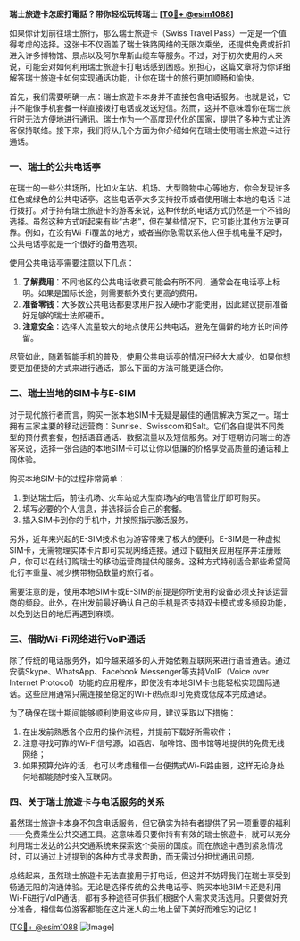 **瑞士旅遊卡怎麽打電話？带你轻松玩转瑞士 [[TG💪+ @esim1088](https://t.me/s/esim1088)]**

如果你计划前往瑞士旅行，那么瑞士旅遊卡（Swiss Travel Pass）一定是一个值得考虑的选择。这张卡不仅涵盖了瑞士铁路网络的无限次乘坐，还提供免费或折扣进入许多博物馆、景点以及阿尔卑斯山缆车等服务。不过，对于初次使用的人来说，可能会对如何利用瑞士旅遊卡打电话感到困惑。别担心，这篇文章将为你详细解答瑞士旅遊卡如何实现通话功能，让你在瑞士的旅行更加顺畅和愉快。

首先，我们需要明确一点：瑞士旅遊卡本身并不直接包含电话服务。也就是说，它并不能像手机套餐一样直接拨打电话或发送短信。然而，这并不意味着你在瑞士旅行时无法方便地进行通讯。瑞士作为一个高度现代化的国家，提供了多种方式让游客保持联络。接下来，我们将从几个方面为你介绍如何在瑞士使用瑞士旅遊卡进行通话。

### 一、瑞士的公共电话亭

在瑞士的一些公共场所，比如火车站、机场、大型购物中心等地方，你会发现许多红色或绿色的公共电话亭。这些电话亭大多支持投币或者使用瑞士本地的电话卡进行拨打。对于持有瑞士旅遊卡的游客来说，这种传统的电话方式仍然是一个不错的选择。虽然这种方式听起来有些“古老”，但在某些情况下，它可能比其他方法更可靠。例如，在没有Wi-Fi覆盖的地方，或者当你急需联系他人但手机电量不足时，公共电话亭就是一个很好的备用选项。

使用公共电话亭需要注意以下几点：
1. **了解费用**：不同地区的公共电话收费可能会有所不同，通常会在电话亭上标明。如果是国际长途，则需要额外支付更高的费用。
2. **准备零钱**：大多数公共电话都要求用户投入硬币才能使用，因此建议提前准备好足够的瑞士法郎硬币。
3. **注意安全**：选择人流量较大的地点使用公共电话，避免在偏僻的地方长时间停留。

尽管如此，随着智能手机的普及，使用公共电话亭的情况已经大大减少。如果你想要更加便捷的方式来进行通话，那么下面的方法可能更适合你。

### 二、瑞士当地的SIM卡与E-SIM

对于现代旅行者而言，购买一张本地SIM卡无疑是最佳的通信解决方案之一。瑞士拥有三家主要的移动运营商：Sunrise、Swisscom和Salt。它们各自提供不同类型的预付费套餐，包括语音通话、数据流量以及短信服务。对于短期访问瑞士的游客来说，选择一张合适的本地SIM卡可以让你以低廉的价格享受高质量的通话和上网体验。

购买本地SIM卡的过程非常简单：
1. 到达瑞士后，前往机场、火车站或大型商场内的电信营业厅即可购买。
2. 填写必要的个人信息，并选择适合自己的套餐。
3. 插入SIM卡到你的手机中，并按照指示激活服务。

另外，近年来兴起的E-SIM技术也为游客带来了极大的便利。E-SIM是一种虚拟SIM卡，无需物理实体卡片即可实现网络连接。通过下载相关应用程序并注册账户，你可以在线订购瑞士的移动运营商提供的服务。这种方式特别适合那些希望简化行李重量、减少携带物品数量的旅行者。

需要注意的是，使用本地SIM卡或E-SIM的前提是你所使用的设备必须支持该运营商的频段。此外，在出发前最好确认自己的手机是否支持双卡模式或多频段功能，以免到达目的地后再遇到麻烦。

### 三、借助Wi-Fi网络进行VoIP通话

除了传统的电话服务外，如今越来越多的人开始依赖互联网来进行语音通话。通过安装Skype、WhatsApp、Facebook Messenger等支持VoIP（Voice over Internet Protocol）功能的应用程序，即使没有本地SIM卡也能轻松实现国际通话。这些应用通常只需连接至稳定的Wi-Fi热点即可免费或低成本完成通话。

为了确保在瑞士期间能够顺利使用这些应用，建议采取以下措施：
1. 在出发前熟悉各个应用的操作流程，并提前下载好所需软件；
2. 注意寻找可靠的Wi-Fi信号源，如酒店、咖啡馆、图书馆等地提供的免费无线网络；
3. 如果预算允许的话，也可以考虑租借一台便携式Wi-Fi路由器，这样无论身处何地都能随时接入互联网。

### 四、关于瑞士旅遊卡与电话服务的关系

虽然瑞士旅遊卡本身不包含电话服务，但它确实为持有者提供了另一项重要的福利——免费乘坐公共交通工具。这意味着只要你持有有效的瑞士旅遊卡，就可以充分利用瑞士发达的公共交通系统来探索这个美丽的国度。而在旅途中遇到紧急情况时，可以通过上述提到的各种方式寻求帮助，而无需过分担忧通讯问题。

总结起来，虽然瑞士旅遊卡无法直接用于打电话，但这并不妨碍我们在瑞士享受到畅通无阻的沟通体验。无论是选择传统的公共电话亭、购买本地SIM卡还是利用Wi-Fi进行VoIP通话，都有多种途径可供我们根据个人需求灵活选用。只要做好充分准备，相信每位游客都能在这片迷人的土地上留下美好而难忘的记忆！

[[TG💪+ @esim1088](https://t.me/s/esim1088) ![Image](https://i.postimg.cc/4NQfJmqS/Snipaste-2025-05-13-00-14-12.png)]